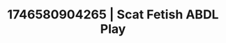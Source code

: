 ---
categories:
- Erotic audiobooks
- Erotic AI content
- AI-generated
- Naughty expression
- Pierced & proud
- Ethical porn
- ASMR
- Cosplay
image: /assets/images/1746580904265.jpg
layout: post
seo:
  description: Featured content with high-quality ABDL Play, Scat Fetish. HD images
    available.
  keywords: ABDL Play, Scat Fetish
  og_image: /assets/images/1746580904265.jpg
  schema_type: VisualArtwork
tags:
- '#1746580904265'
- ABDL Play
- Scat Fetish
title: 1746580904265 | Scat Fetish ABDL Play
---